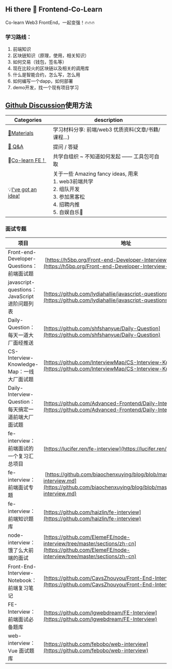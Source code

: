 ## Hi there 👋 Frontend-Co-Learn

Co-learn Web3 FrontEnd，一起变强！🔥🔥🔥

### 学习路线：
1. 前端知识
2. 区块链知识（原理，使用，相关知识）
3. 如何交易（钱包，签名等）
4. 现在比较火的区块链以及相关的调用库
5. 什么是智能合约，怎么写，怎么用
6. 如何编写一个dapp，如何部署
7. demo开发，找一个现有项目学习



## [Github Discussion](https://github.com/web3-frontend/.github/discussions)使用方法

| Categories         | description                                                  |
| ------------------ | ------------------------------------------------------------ |
| [🍕Materials](https://github.com/web3-frontend/.github/discussions/categories/materials)         | 学习材料分享:  前端/web3 优质资料(文章/书籍/课程...)    |
| [🙏 Q&A](https://github.com/web3-frontend/.github/discussions/categories/q-a)              | 提问 / 答疑                                                  |
| 👯[Co-learn FE！](https://github.com/Women-in-Tech-Frontend/Frontend-Co-Learn/discussions/categories/co-learn-fe)      | 共学自组织 ~ 不知道如何发起 —— 工具包可自取 |
| 💡[I've got an idea!](https://github.com/web3-frontend/.github/discussions/categories/ideas)   | 关于一些 Amazing fancy ideas, 用来<br />1. web3前端共学 <br />2. 组队开发<br />3. 参加黑客松<br />4. 招聘内推<br />5. 自娱自乐🎣<br /> |



### 面试专题

| 项目 | 地址 |
| --- | --- |
| Front-end-Developer-Questions：前端面试题 | [https://h5bp.org/Front-end-Developer-Interview-Questions/](https://h5bp.org/Front-end-Developer-Interview-Questions/) |
| javascript-questions：JavaScript 进阶问题列表 | [https://github.com/lydiahallie/javascript-questions](https://github.com/lydiahallie/javascript-questions) |
| Daily-Question：每天一道大厂面经推送 | [https://github.com/shfshanyue/Daily-Question](https://github.com/shfshanyue/Daily-Question) |
| CS-Interview-Knowledge-Map：一线大厂面试题 | [https://github.com/InterviewMap/CS-Interview-Knowledge-Map](https://github.com/InterviewMap/CS-Interview-Knowledge-Map) |
| Daily-Interview-Question：每天搞定一道前端大厂面试题 | [https://github.com/Advanced-Frontend/Daily-Interview-Question](https://github.com/Advanced-Frontend/Daily-Interview-Question) |
| fe-interview：前端面试的一个复习汇总项目 | [https://lucifer.ren/fe-interview](https://lucifer.ren/fe-interview) |
| fe-interview：前端面试专题 | [https://github.com/biaochenxuying/blog/blob/master/interview/fe-interview.md](https://github.com/biaochenxuying/blog/blob/master/interview/fe-interview.md) |
| fe-interview：前端知识题库 | [https://github.com/haizlin/fe-interview](https://github.com/haizlin/fe-interview) |
| node-interview：饿了么大前端的面试 | [https://github.com/ElemeFE/node-interview/tree/master/sections/zh-cn](https://github.com/ElemeFE/node-interview/tree/master/sections/zh-cn) |
| Front-End-Interview-Notebook：前端复习笔记 | [https://github.com/CavsZhouyou/Front-End-Interview-Notebook](https://github.com/CavsZhouyou/Front-End-Interview-Notebook) |
| FE-Interview：前端面试必备题库  | [https://github.com/lgwebdream/FE-Interview](https://github.com/lgwebdream/FE-Interview) |
| web-interview：Vue 面试题库  | [https://github.com/febobo/web-interview](https://github.com/febobo/web-interview) |
